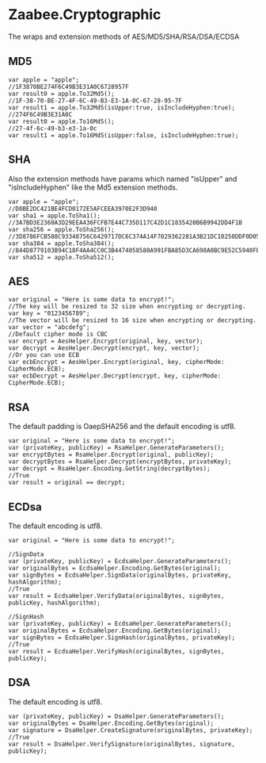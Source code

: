 # Zaabee.Cryptographic

The wraps and extension methods of AES/MD5/SHA/RSA/DSA/ECDSA

## MD5

```CSharp
var apple = "apple";
//1F3870BE274F6C49B3E31A0C6728957F
var result0 = apple.To32Md5();
//1F-38-70-BE-27-4F-6C-49-B3-E3-1A-0C-67-28-95-7F
var result1 = apple.To32Md5(isUpper:true, isIncludeHyphen:true);
//274F6C49B3E31A0C
var result0 = apple.To16Md5();
//27-4f-6c-49-b3-e3-1a-0c
var result1 = apple.To16Md5(isUpper:false, isIncludeHyphen:true);
```

## SHA

Also the extension methods have params which named "isUpper" and "isIncludeHyphen" like the Md5 extension methods.

```CSharp
var apple = "apple";
//D0BE2DC421BE4FCD0172E5AFCEEA3970E2F3D940
var sha1 = apple.ToSha1();
//3A7BD3E2360A3D29EEA436FCFB7E44C735D117C42D1C1835420B6B9942DD4F1B
var sha256 = apple.ToSha256();
//3D8786FCB588C93348756C6429717DC6C374A14F7029362281A3B21DC10250DDF0D0578052749822EB08BC0DC1E68B0F
var sha384 = apple.ToSha384();
//844D8779103B94C18F4AA4CC0C3B4474058580A991FBA85D3CA698A0BC9E52C5940FEB7A65A3A290E17E6B23EE943ECC4F73E7490327245B4FE5D5EFB590FEB2
var sha512 = apple.ToSha512();
```

## AES

```CSharp
var original = "Here is some data to encrypt!";
//The key will be resized to 32 size when encrypting or decrypting.
var key = "0123456789";
//The vector will be resized to 16 size when encrypting or decrypting.
var vector = "abcdefg";
//Default cipher mode is CBC
var encrypt = AesHelper.Encrypt(original, key, vector);
var decrypt = AesHelper.Decrypt(encrypt, key, vector);
//Or you can use ECB
var ecbEncrypt = AesHelper.Encrypt(original, key, cipherMode: CipherMode.ECB);
var ecbDecrypt = AesHelper.Decrypt(encrypt, key, cipherMode: CipherMode.ECB);
```

## RSA

The default padding is OaepSHA256 and the default encoding is utf8.

```CSharp
var original = "Here is some data to encrypt!";
var (privateKey, publicKey) = RsaHelper.GenerateParameters();
var encryptBytes = RsaHelper.Encrypt(original, publicKey);
var decryptBytes = RsaHelper.Decrypt(encryptBytes, privateKey);
var decrypt = RsaHelper.Encoding.GetString(decryptBytes);
//True
var result = original == decrypt;
```

## ECDsa

The default encoding is utf8.

```CSharp
var original = "Here is some data to encrypt!";
```

```CSharp
//SignData
var (privateKey, publicKey) = EcdsaHelper.GenerateParameters();
var originalBytes = EcdsaHelper.Encoding.GetBytes(original);
var signBytes = EcdsaHelper.SignData(originalBytes, privateKey, hashAlgorithm);
//True
var result = EcdsaHelper.VerifyData(originalBytes, signBytes, publicKey, hashAlgorithm);
```

```CSharp
//SignHash
var (privateKey, publicKey) = EcdsaHelper.GenerateParameters();
var originalBytes = EcdsaHelper.Encoding.GetBytes(original);
var signBytes = EcdsaHelper.SignHash(originalBytes, privateKey);
//True
var result = EcdsaHelper.VerifyHash(originalBytes, signBytes, publicKey);
```

## DSA

The default encoding is utf8.

```CSharp
var (privateKey, publicKey) = DsaHelper.GenerateParameters();
var originalBytes = DsaHelper.Encoding.GetBytes(original);
var signature = DsaHelper.CreateSignature(originalBytes, privateKey);
//True
var result = DsaHelper.VerifySignature(originalBytes, signature, publicKey);
```
